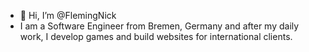 - 👋 Hi, I’m @FlemingNick
- I am a Software Engineer from Bremen, Germany and after my daily work, I develop games and build websites for international clients.
<!---
FlemingNick/FlemingNick is a ✨ special ✨ repository because its `README.md` (this file) appears on your GitHub profile.
You can click the Preview link to take a look at your changes.
--->
